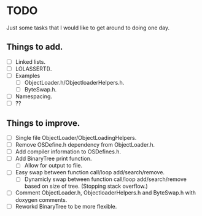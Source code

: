 # TODO

Just some tasks that I would like to get around to doing one day.

## Things to add.
- [ ] Linked lists.
- [ ] LOLASSERT().
- [ ] Examples
    - [ ] ObjectLoader.h/ObjectloaderHelpers.h.
    - [ ] ByteSwap.h.
- [ ] Namespacing.
- [ ] ??

## Things to improve.
- [ ] Single file ObjectLoader/ObjectLoadingHelpers.
- [ ] Remove OSDefine.h dependency from ObjectLoader.h.
- [ ] Add compiler information to OSDefines.h.
- [ ] Add BinaryTree print function.
    - [ ] Allow for output to file.
- [ ] Easy swap between function call/loop add/search/remove.
    - [ ] Dynamicly swap between function call/loop add/search/remove based on size of tree. (Stopping stack overflow.)
- [ ] Comment ObjectLoader.h, ObjectloaderHelpers.h and ByteSwap.h with doxygen comments.
- [ ] Reworkd BinaryTree to be more flexible.